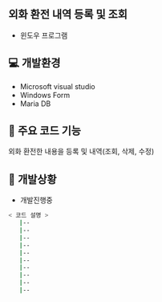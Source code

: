 ##  외화 환전 내역 등록 및 조회

- 윈도우 프로그램

## 💻 개발환경
- Microsoft visual studio
- Windows Form
- Maria DB

## 📂 주요 코드 기능
외화 환전한 내용을 등록 및 내역(조회, 삭제, 수정)

## 🏃 개발상황
- 개발진행중


```bash
< 코드 설명 >
   |-- 
   |--
   |-- 
   |--
   |-- 
   |--
   |-- 
   |--
   |-- 
   |--
```

<br />
